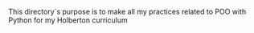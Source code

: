 This directory´s purpose is to make all my practices related to POO with Python for my Holberton curriculum
